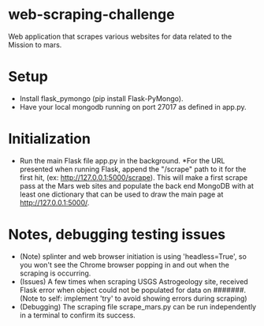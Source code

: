 # web-scraping-challenge
Web application that scrapes various websites for data related to the Mission to mars.

# Setup
* Install flask_pymongo (pip install Flask-PyMongo).
* Have your local mongodb running on port 27017 as defined in app.py.

# Initialization
* Run the main Flask file app.py in the background.
*For the URL presented when running Flask, append the "/scrape" path to it for the first hit, (ex: http://127.0.0.1:5000/scrape).  This will make a first scrape pass at the Mars web sites and populate the back end MongoDB with at least one dictionary that can be used to draw the main page at http://127.0.0.1:5000/. 

# Notes, debugging testing issues
* (Note) splinter and web browser initiation is using 'headless=True', so you won't see the Chrome browser popping in and out when the scraping is occurring.
* (Issues) A few times when scraping USGS Astrogeology site, received Flask error when object could not be populated for data on #######. (Note to self: implement 'try' to avoid showing errors during scraping)
 * (Debugging) The scraping file scrape_mars.py can be run independently in a terminal to confirm its success.
